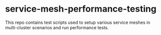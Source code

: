 
# service-mesh-performance-testing

This repo contains test scripts used to setup
various service meshes in multi-cluster scenarios
and run performance tests.
